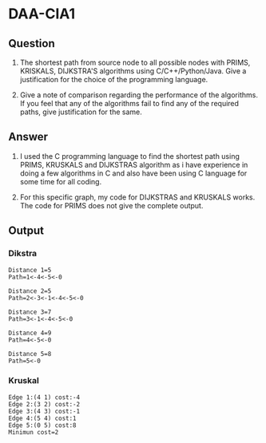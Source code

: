 # DAA-CIA1


## Question

1. The shortest path from source node to all possible nodes with PRIMS, KRISKALS, DIJKSTRA'S algorithms using C/C++/Python/Java. Give a justification for the choice of the programming language.

2. Give a note of comparison regarding the performance of the algorithms. If you feel that any of the algorithms fail to find any of the required paths, give justification for the same.



## Answer

1. I used the C programming language to find the shortest path using PRIMS, KRUSKALS and DIJKSTRAS algorithm as i have experience in doing a few algorithms in C and also have been using C language for some time for all coding.

2. For this specific graph, my code for DIJKSTRAS and KRUSKALS works. The code for PRIMS does not give the complete output.


## Output

  ### Dikstra
    
    Distance 1=5
    Path=1<-4<-5<-0
    
    Distance 2=5
    Path=2<-3<-1<-4<-5<-0
    
    Distance 3=7
    Path=3<-1<-4<-5<-0
    
    Distance 4=9
    Path=4<-5<-0
    
    Distance 5=8
    Path=5<-0
    
   ### Kruskal
   
    Edge 1:(4 1) cost:-4
    Edge 2:(3 2) cost:-2
    Edge 3:(4 3) cost:-1
    Edge 4:(5 4) cost:1
    Edge 5:(0 5) cost:8
    Minimun cost=2
